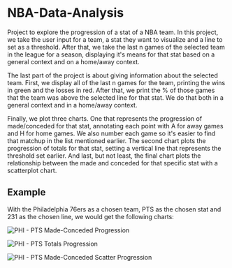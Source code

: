 # NBA-Data-Analysis
Project to explore the progression of a stat of a NBA team. In this project, we take the user input for a team, a stat they want to visualize and a line to set as a threshold. After that, we take the last n games of the selected team in the league for a season, displaying it's means for that stat based on a general context and on a home/away context.

The last part of the project is about giving information about the selected team. First, we display all of the last n games for the team, printing the wins in green and the losses in red. After that, we print the % of those games that the team was above the selected line for that stat. We do that both in a general context and in a home/away context.

Finally, we plot three charts. One that represents the progression of made/conceded for that stat, annotating each point with A for away games and H for home games. We also number each game so it's easier to find that matchup in the list mentioned earlier. The second chart plots the progression of totals for that stat, setting a vertical line that represents the threshold set earlier. And last, but not least, the final chart plots the relationship between the made and conceded for that specific stat with a scatterplot chart.

## Example
With the Philadelphia 76ers as a chosen team, PTS as the chosen stat and 231 as the chosen line, we would get the following charts:

![PHI - PTS Made-Conceded Progression](https://user-images.githubusercontent.com/49076270/215284241-967ffb32-a2fd-4eeb-99c5-b80514d657a1.jpg)

![PHI - PTS Totals Progression](https://user-images.githubusercontent.com/49076270/215284244-c1f45b5a-fb19-431a-ac49-7884d98a7afd.jpg)

![PHI - PTS Made-Conceded Scatter Progression](https://user-images.githubusercontent.com/49076270/215478832-7f27b42c-39a5-42c4-97fb-042113aeb0d1.jpg)


